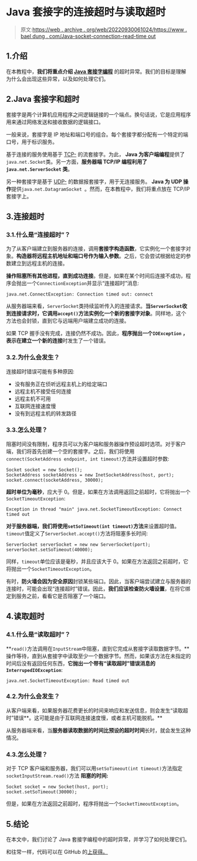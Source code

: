 # Java 套接字的连接超时与读取超时

> 原文:[https://web . archive . org/web/20220930061024/https://www . bael dung . com/Java-socket-connection-read-time out](https://web.archive.org/web/20220930061024/https://www.baeldung.com/java-socket-connection-read-timeout)

## 1.介绍

在本教程中，**我们将重点介绍 [Java 套接字编程](/web/20220626204309/https://www.baeldung.com/a-guide-to-java-sockets)** 的超时异常。我们的目标是理解为什么会出现这些异常，以及如何处理它们。

## 2.Java 套接字和超时

套接字是两个计算机应用程序之间逻辑链接的一个端点。换句话说，它是应用程序用来通过网络发送和接收数据的逻辑接口。

一般来说，套接字是 IP 地址和端口号的组合。每个套接字都分配有一个特定的端口号，用于标识服务。

基于连接的服务使用基于 [TCP-](/web/20220626204309/https://www.baeldung.com/cs/udp-vs-tcp) 的流套接字。为此， **Java 为客户端编程**提供了`java.net.Socket`类。另一方面，**服务器端 TCP/IP 编程利用了`java.net.ServerSocket` 类**。

另一种套接字是基于 [UDP-](/web/20220626204309/https://www.baeldung.com/udp-in-java) 的数据报套接字，用于无连接服务。 **Java 为 UDP 操作**提供`java.net.DatagramSocket `。然而，在本教程中，我们将重点放在 TCP/IP 套接字上。

## 3.连接超时

### 3.1.什么是“连接超时”？

为了从客户端建立到服务器的连接，调用**套接字构造函数**，它实例化一个套接字对象。**构造器将远程主机地址和端口号作为输入参数**。之后，它会尝试根据给定的参数建立到远程主机的连接。

**操作阻塞所有其他进程，直到成功连接**。但是，如果在某个时间后连接不成功，程序会抛出一个`ConnectionException`并显示“连接超时”消息:

```
java.net.ConnectException: Connection timed out: connect
```

从服务器端来看，`ServerSocket`类持续监听传入的连接请求。**当`ServerSocket`收到连接请求时，它调用`accept()`方法实例化一个新的套接字对象**。同样地，这个方法也会封锁，直到它与远端用户端建立成功的连接。

如果 TCP 握手没有完成，连接仍然不成功。因此，**程序抛出一个`IOException` ，表示在建立一个新的连接**时发生了一个错误。

### 3.2.为什么会发生？

连接超时错误可能有多种原因:

*   没有服务正在侦听远程主机上的给定端口
*   远程主机不接受任何连接
*   远程主机不可用
*   互联网连接速度慢
*   没有到远程主机的转发路径

### 3.3.怎么处理？

阻塞时间没有限制，程序员可以为客户端和服务器操作预设超时选项。对于客户端，我们将首先创建一个空的套接字。之后，我们将使用`connect(SocketAddress endpoint, int timeout)`方法并设置超时参数:

```
Socket socket = new Socket(); 
SocketAddress socketAddress = new InetSocketAddress(host, port); 
socket.connect(socketAddress, 30000);
```

**超时单位为毫秒**，应大于 0。但是，如果在方法调用返回之前超时，它将抛出一个`SocketTimeoutException`:

```
Exception in thread "main" java.net.SocketTimeoutException: Connect timed out
```

**对于服务器端，我们将使用`setSoTimeout(int timeout)`方法**来设置超时值。`timeout`值定义了`ServerSocket.accept()`方法将阻塞多长时间:

```
ServerSocket serverSocket = new new ServerSocket(port);
serverSocket.setSoTimeout(40000);
```

同样，`timeout`单位应该是毫秒，并且应该大于 0。如果在方法返回之前超时，它将抛出一个`SocketTimeoutException`。

有时，**防火墙会因为安全原因**封锁某些端口。因此，当客户端尝试建立与服务器的连接时，可能会出现“连接超时”错误。因此，**我们应该检查防火墙设置**，在将它绑定到服务之前，看看它是否阻塞了一个端口。

## 4.读取超时

### 4.1.什么是“读取超时”？

**`read()`方法调用在`InputStream`中阻塞，直到它完成从套接字读取数据字节。**操作等待，直到从套接字中读取至少一个数据字节。然而，如果该方法在未指定的时间后没有返回任何东西，**它抛出一个带有“读取超时”错误消息的`InterrupedIOException`**:

```
java.net.SocketTimeoutException: Read timed out
```

### 4.2.为什么会发生？

从客户端来看，如果服务器花费更长的时间来响应和发送信息，则会发生“读取超时”错误**。这可能是由于互联网连接速度慢，或者主机可能脱机。**

从服务器端来看，当**服务器读取数据的时间比预设的超时时间**长时，就会发生这种情况。

### 4.3.怎么处理？

对于 TCP 客户端和服务器，我们可以用`setSoTimeout(int timeout)`方法指定`socketInputStream.read()`方法 **阻塞的时间:**

```
Socket socket = new Socket(host, port);
socket.setSoTimeout(30000);
```

但是，如果在方法返回之前超时，程序将抛出一个`SocketTimeoutException`。

## 5.结论

在本文中，我们讨论了 Java 套接字编程中的超时异常，并学习了如何处理它们。

和往常一样，代码可以在 GitHub 的[上获得。](https://web.archive.org/web/20220626204309/https://github.com/eugenp/tutorials/tree/master/core-java-modules/core-java-networking-3)